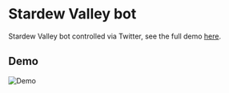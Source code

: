 # Stardew Valley bot

Stardew Valley bot controlled via Twitter, see the full demo [here](https://youtu.be/Hg18OEGVMj8).

## Demo
![Demo](https://github.com/karreiro/stardew-valley-bot/raw/master/docs/demo.gif)
